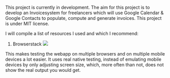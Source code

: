 This project is currently in development.
The aim for this project is to develop an Invoicesystem for freelancers which will use Google Calendar & Google Contacts to populate, compute and generate invoices.
This project is under MIT license.

I will compile a list of resources I used and which I recommend:
1. Browserstack
<a href="https://www.browserstack.com/"><img src="https://www.browserstack.com/images/layout/browserstack-logo-600x315.png"></a>

This makes testing the webapp on multiple browsers and on multiple mobile devices a lot easier.
It uses real native testing, instead of emulating mobile devices by only adjusting screen size, which, more often than not, does not show the real output you would get.
